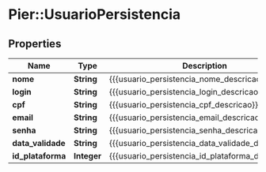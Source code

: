 # Pier::UsuarioPersistencia

## Properties
Name | Type | Description | Notes
------------ | ------------- | ------------- | -------------
**nome** | **String** | {{{usuario_persistencia_nome_descricao}}} | [optional] 
**login** | **String** | {{{usuario_persistencia_login_descricao}}} | 
**cpf** | **String** | {{{usuario_persistencia_cpf_descricao}}} | [optional] 
**email** | **String** | {{{usuario_persistencia_email_descricao}}} | 
**senha** | **String** | {{{usuario_persistencia_senha_descricao}}} | 
**data_validade** | **String** | {{{usuario_persistencia_data_validade_descricao}}} | [optional] 
**id_plataforma** | **Integer** | {{{usuario_persistencia_id_plataforma_descricao}}} | [optional] 


